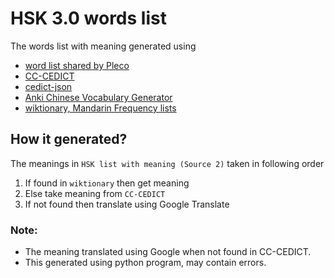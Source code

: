 # HSK 3.0 words list

The words list with meaning generated using
- [word list shared by Pleco](https://plecoforums.com/threads/hsk-3-0-flashcards.6706/)
- [CC-CEDICT](https://cc-cedict.org/wiki/)
- [cedict-json](https://github.com/infinyte7/cedict-json)
- [Anki Chinese Vocabulary Generator](https://github.com/infinyte7/Anki-Chinese-Vocabulary-Generator)
- [wiktionary, Mandarin Frequency lists](https://en.wiktionary.org/wiki/Appendix:Mandarin_Frequency_lists)

## How it generated?
The meanings in `HSK list with meaning (Source 2)` taken in following order
1. If found in `wiktionary` then get meaning
2. Else take meaning from `CC-CEDICT` 
3. If not found then translate using Google Translate

### Note:
- The meaning translated using Google when not found in CC-CEDICT.
- This generated using python program, may contain errors.
